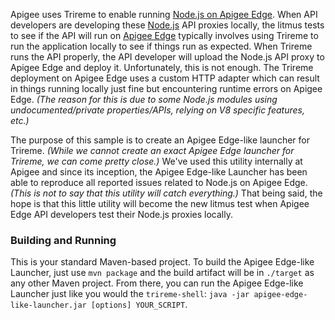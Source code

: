 Apigee uses Trireme to enable running [Node.js on Apigee Edge][node-on-edge].  When API developers are developing these
[Node.js][nodejs] API proxies locally, the litmus tests to see if the API will run on [Apigee Edge][apigee-edge]
typically involves using Trireme to run the application locally to see if things run as expected.  When Trireme runs the
API properly, the API developer will upload the Node.js API proxy to Apigee Edge and deploy it.  Unfortunately, this is
not enough.  The Trireme deployment on Apigee Edge uses a custom HTTP adapter which can result in things running locally
just fine but encountering runtime errors on Apigee Edge.  *(The reason for this is due to some Node.js modules using
undocumented/private properties/APIs, relying on V8 specific features, etc.)*

The purpose of this sample is to create an Apigee Edge-like launcher for Trireme.  *(While we cannot create an exact
Apigee Edge launcher for Trireme, we can come pretty close.)*  We've used this utility internally at Apigee and since
its inception, the Apigee Edge-like Launcher has been able to reproduce all reported issues related to Node.js on
Apigee Edge.  *(This is not to say that this utility will catch everything.)*  That being said, the hope is that this
little utility will become the new litmus test when Apigee Edge API developers test their Node.js proxies locally.

### Building and Running

This is your standard Maven-based project.  To build the Apigee Edge-like Launcher, just use `mvn package` and the build
artifact will be in `./target` as any other Maven project.  From there, you can run the Apigee Edge-like Launcher just
like you would the `trireme-shell`: `java -jar apigee-edge-like-launcher.jar [options] YOUR_SCRIPT`.

[nodejs]: https://nodejs.org
[apigee-edge]: http://apigee.com/docs/api-services/content/what-apigee-edge
[node-on-edge]: http://apigee.com/docs/api-services/content/getting-started-nodejs-apigee-edge
